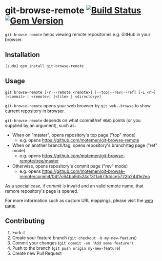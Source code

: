 git-browse-remote [![Build Status](https://travis-ci.org/motemen/git-browse-remote.png?branch=master)](https://travis-ci.org/motemen/git-browse-remote) [![Gem Version](https://badge.fury.io/rb/git-browse-remote.png)](http://badge.fury.io/rb/git-browse-remote)
=================

`git-browse-remote` helps viewing remote repositories e.g. GitHub in your browser.

Installation
------------

```
[sudo] gem install git-browse-remote 
```

Usage
-----

```
git browse-remote [-r|--remote <remote>] [--top|--rev|--ref] [-L <n>] [<commit> | <remote>] [<file> | <directory>]
```

`git-browse-remote` opens your web browser by `git web--browse` to show current repository in browser.

`git-browse-remote` depends on what commit/ref `HEAD` points (or you supplied by an argument), such as:

 * When on "master", opens repository's top page ("top" mode)
   * e.g. opens https://github.com/motemen/git-browse-remote
 * When on another branch/tag, opens repository's branch/tag page ("ref" mode)
   * e.g. opens https://github.com/motemen/git-browse-remote/tree/master
 * Otherwise, opens repository's commit page ("rev" mode)
   * e.g. opens https://github.com/motemen/git-browse-remote/commit/04f7c64ba9d524cf311a673ddce5722b2441e2ea

As a special case, if <var>commit</var> is invalid and an valid remote name, that remore repository's page is opened.

For more information such as custom URL mappings, please visit the [web page](http://motemen.github.io/git-browse-remote/).

## Contributing

1. Fork it
2. Create your feature branch (`git checkout -b my-new-feature`)
3. Commit your changes (`git commit -am 'Add some feature'`)
4. Push to the branch (`git push origin my-new-feature`)
5. Create new Pull Request
